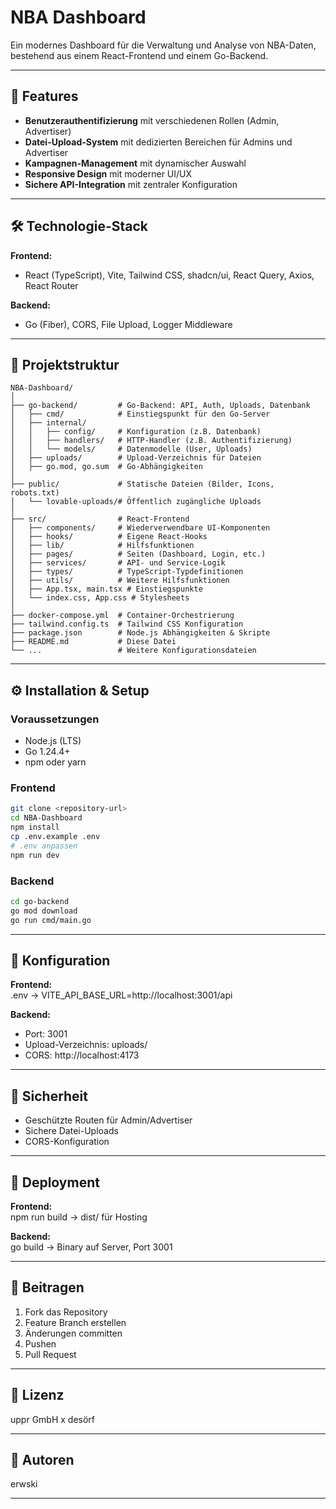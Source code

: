 # NBA Dashboard

Ein modernes Dashboard für die Verwaltung und Analyse von NBA-Daten, bestehend aus einem React-Frontend und einem Go-Backend.

---

## 🚀 Features

- **Benutzerauthentifizierung** mit verschiedenen Rollen (Admin, Advertiser)
- **Datei-Upload-System** mit dedizierten Bereichen für Admins und Advertiser
- **Kampagnen-Management** mit dynamischer Auswahl
- **Responsive Design** mit moderner UI/UX
- **Sichere API-Integration** mit zentraler Konfiguration

---

## 🛠️ Technologie-Stack

**Frontend:**  
- React (TypeScript), Vite, Tailwind CSS, shadcn/ui, React Query, Axios, React Router

**Backend:**  
- Go (Fiber), CORS, File Upload, Logger Middleware

---

## 📁 Projektstruktur

```plaintext
NBA-Dashboard/
│
├── go-backend/         # Go-Backend: API, Auth, Uploads, Datenbank
│   ├── cmd/            # Einstiegspunkt für den Go-Server
│   ├── internal/
│   │   ├── config/     # Konfiguration (z.B. Datenbank)
│   │   ├── handlers/   # HTTP-Handler (z.B. Authentifizierung)
│   │   └── models/     # Datenmodelle (User, Uploads)
│   ├── uploads/        # Upload-Verzeichnis für Dateien
│   ├── go.mod, go.sum  # Go-Abhängigkeiten
│
├── public/             # Statische Dateien (Bilder, Icons, robots.txt)
│   └── lovable-uploads/# Öffentlich zugängliche Uploads
│
├── src/                # React-Frontend
│   ├── components/     # Wiederverwendbare UI-Komponenten
│   ├── hooks/          # Eigene React-Hooks
│   ├── lib/            # Hilfsfunktionen
│   ├── pages/          # Seiten (Dashboard, Login, etc.)
│   ├── services/       # API- und Service-Logik
│   ├── types/          # TypeScript-Typdefinitionen
│   ├── utils/          # Weitere Hilfsfunktionen
│   ├── App.tsx, main.tsx # Einstiegspunkte
│   └── index.css, App.css # Stylesheets
│
├── docker-compose.yml  # Container-Orchestrierung
├── tailwind.config.ts  # Tailwind CSS Konfiguration
├── package.json        # Node.js Abhängigkeiten & Skripte
├── README.md           # Diese Datei
└── ...                 # Weitere Konfigurationsdateien
```

---

## ⚙️ Installation & Setup

### Voraussetzungen
- Node.js (LTS)
- Go 1.24.4+
- npm oder yarn

### Frontend
```bash
git clone <repository-url>
cd NBA-Dashboard
npm install
cp .env.example .env
# .env anpassen
npm run dev
```

### Backend
```bash
cd go-backend
go mod download
go run cmd/main.go
```

---

## 🔧 Konfiguration

**Frontend:**  
.env → VITE_API_BASE_URL=http://localhost:3001/api

**Backend:**  
- Port: 3001
- Upload-Verzeichnis: uploads/
- CORS: http://localhost:4173

---

## 🔐 Sicherheit

- Geschützte Routen für Admin/Advertiser
- Sichere Datei-Uploads
- CORS-Konfiguration

---

## 🚀 Deployment

**Frontend:**  
npm run build → dist/ für Hosting

**Backend:**  
go build → Binary auf Server, Port 3001

---

## 🤝 Beitragen

1. Fork das Repository
2. Feature Branch erstellen
3. Änderungen committen
4. Pushen
5. Pull Request

---

## 📝 Lizenz

uppr GmbH x
desörf

---

## 👥 Autoren

erwski

---
